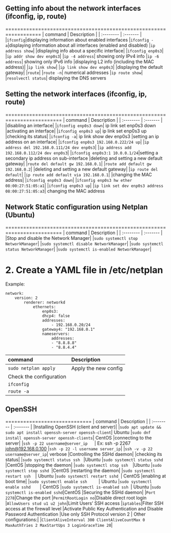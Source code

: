 ## Getting info about the network interfaces (ifconfig, ip, route)
==================================================================
| command | Description     |
| :-------- | :------- | 
|`ifconfig`|displaying information about enabled interfaces
|`ifconfig -a`|displaying information about all interfaces (enabled and disabled)
|`ip address show`|
|displaying info about a specific interface|
|`ifconfig enp0s3`|
|`ip addr show dev enp0s3`|
|`ip -4 address`| showing only IPv4 info
|`ip -6 address`| showing only IPv6 info
|displaying L2 info (including the MAC address)|
|`ip link show`|
|`ip link show dev enp0s3`|
|displaying the default gateway|
|`route`|
|`route -n`| numerical addresses
|`ip route show`|
|`resolvectl status`| displaying the DNS servers

## Setting the network interfaces (ifconfig, ip, route)
=========================================================================
| command | Description     |
| :-------- | :------- | 
|disabling an interface|
|`ifconfig enp0s3 down`| ip link set enp0s3 down
|activating an interface|
|`ifconfig enp0s3 up`| ip link set enp0s3 up
|checking its status|
|`ifconfig -a`| ip link show dev enp0s3
|setting an ip address on an interface|
|`ifconfig enp0s3 192.168.0.222/24 up`|
|`ip address del 192.168.0.111/24 dev enp0s3`|
|`ip address add 192.168.0.112/24 dev enp0s3`|
|`ifconfig enp0s3:1 10.0.0.1/24`|setting a secondary ip address on sub-interface 
|deleting and setting a new default gateway|
|`route del default gw 192.168.0.1`|
|`route add default gw 192.168.0.2`|
|deleting and setting a new default gateway|
|`ip route del default`|
|`ip route add default via 192.168.0.1`|
|changing the MAC address|
|`ifconfig enp0s3 down`|
|`ifconfig enp0s3 hw ether 08:00:27:51:05:a1`|
|`ifconfig enp0s3 up`|
|`ip link set dev enp0s3 address 08:00:27:51:05:a3`| changing the MAC address

## Network Static configuration using Netplan (Ubuntu)
=========================================================================
| command | Description     |
| :-------- | :------- | 
|Stop and disable the Network Manager|
|`sudo systemctl stop NetworkManager`|
|`sudo systemctl disable NetworkManager`|
|`sudo systemctl status NetworkManager`|
|`sudo systemctl is-enabled NetworkManager`|


# 2. Create a YAML file in /etc/netplan
Example:

    network:
        version: 2
            renderer: networkd
                ethernets:
                    enp0s3:
                    dhcp4: false
                    addresses:
                        - 192.168.0.20/24
                    gateway4: "192.168.0.1"
                    nameservers:
                        addresses:
                        - "8.8.8.8"
                        - "8.8.4.4"

| command | Description     |
| :-------- | :------- | 
|`sudo netplan apply`|Apply the new config
|Check the configuration|
|`ifconfig`|
|`route -a`|

## OpenSSH
=============================
| command | Description     |
| :-------- | :------- | 
|Installing OpenSSH (client and server)|
|`sudo apt update && sudo apt install openssh-server openssh-client`| Ubuntu
|`sudo dnf install openssh-server openssh-clients`| CentOS
|connecting to the server|
|`ssh -p 22 username@server_ip   `|  Ex: ssh -p 2267 john@192.168.0.100
|`ssh -p 22 -l username server_ip`|
|`ssh -v -p 22 username@server_ip`|  verbose
|Controlling the SSHd daemon|
|checking its status|
|`sudo systemctl status ssh `   |Ubuntu
|`sudo systemctl status sshd`   |CentOS
|stopping the daemon|
|`sudo systemctl stop ssh  `|Ubuntu
|`sudo systemctl stop sshd `|CentOS
|restarting the daemon|
|`sudo systemctl restart ssh  `| Ubuntu
|`sudo systemctl restart sshd `| CentOS
|enabling at boot time|
|`sudo systemctl enable ssh     `| Ubuntu
|`sudo systemctl enable sshd    `| CentOS
|`sudo systemctl is-enabled ssh `| Ubuntu
|`sudo systemctl is-enabled sshd`|CentOS
|Securing the SSHd daemon|
|`Port 2278`|Change the port
|`PermitRootLogin no`|Disable direct root login
|`AllowUsers stud u1 u2 john`|Limit Users’ SSH access
|`iptables`|Filter SSH access at the firewall level
|Activate Public Key Authentication and Disable Password Authentication
|Use only SSH Protocol version 2
| Other configurations:|
|`ClientAliveInterval 300
ClientAliveCountMax 0
MaxAuthTries 2
MaxStartUps 3
LoginGraceTime 20`|

